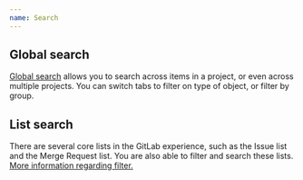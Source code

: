 ```yaml
---
name: Search
---
```


## Global search

[Global search](https://gitlab.com/search?group_id=&project_id=13083&repository_ref=&scope=issues&search=mobile) allows you to search across items in a project, or even across multiple projects. You can switch tabs to filter on type of object, or filter by group.

## List search

There are several core lists in the GitLab experience, such as the Issue list and the Merge Request list. You are also able to filter and search these lists. [More information regarding filter.](/regions/filters)
